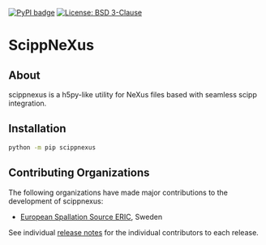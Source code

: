 [![PyPI badge](http://img.shields.io/pypi/v/scippnexus.svg)](https://pypi.python.org/pypi/scippnexus)
[![License: BSD 3-Clause](https://img.shields.io/badge/License-BSD%203--Clause-blue.svg)](LICENSE)

# ScippNeXus

## About

scippnexus is a h5py-like utility for NeXus files based with seamless scipp integration.

## Installation

```sh
python -m pip scippnexus
```

## Contributing Organizations

The following organizations have made major contributions to the development of scippnexus:

* [European Spallation Source ERIC](https://europeanspallationsource.se/), Sweden

See individual [release notes](https://scipp.github.io/scippnexus/about/release-notes.html) for the individual contributors to each release.
